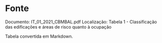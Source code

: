 # Fonte
Documento: IT_01_2021_CBMBAL.pdf
Localização: Tabela 1 - Classificação das edificações e áreas de risco quanto à ocupação

Tabela convertida em Markdown.
